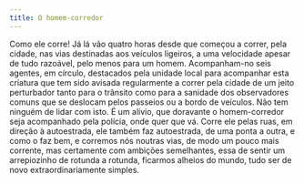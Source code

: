 ```yaml
---
title: O homem-corredor
---
```


Como ele corre! Já lá vão quatro horas desde que começou a correr, pela cidade, nas vias destinadas aos veículos ligeiros, a uma velocidade apesar de tudo razoável, pelo menos para um homem. Acompanham-no seis agentes, em círculo, destacados pela unidade local para acompanhar esta criatura que tem sido avisada regularmente a correr pela cidade de um jeito perturbador tanto para o trânsito como para a sanidade dos observadores comuns que se deslocam pelos passeios ou a bordo de veículos. Não tem ninguém de lidar com isto. É um alívio, que doravante o homem-corredor seja acompanhado pela polícia, onde quer que vá. Corre ele pelas ruas, em direção à autoestrada, ele também faz autoestrada, de uma ponta a outra, e como o faz bem, e corremos nós noutras vias, de modo um pouco mais corrente, mas certamente com ambições semelhantes, essa de sentir um arrepiozinho de rotunda a rotunda, ficarmos alheios do mundo, tudo ser de novo extraordinariamente simples.
